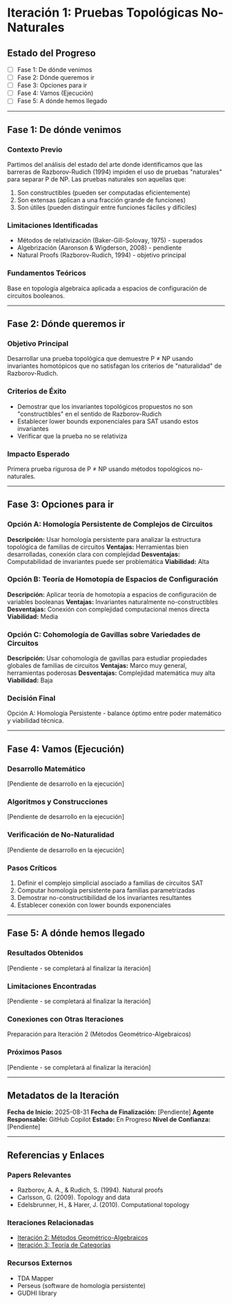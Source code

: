 # Iteración 1: Pruebas Topológicas No-Naturales

## Estado del Progreso
- [ ] Fase 1: De dónde venimos
- [ ] Fase 2: Dónde queremos ir
- [ ] Fase 3: Opciones para ir
- [ ] Fase 4: Vamos (Ejecución)
- [ ] Fase 5: A dónde hemos llegado

---

## Fase 1: De dónde venimos

### Contexto Previo
Partimos del análisis del estado del arte donde identificamos que las barreras de Razborov-Rudich (1994) impiden el uso de pruebas "naturales" para separar P de NP. Las pruebas naturales son aquellas que:
1. Son constructibles (pueden ser computadas eficientemente)
2. Son extensas (aplican a una fracción grande de funciones)
3. Son útiles (pueden distinguir entre funciones fáciles y difíciles)

### Limitaciones Identificadas
- Métodos de relativización (Baker-Gill-Solovay, 1975) - superados
- Algebrización (Aaronson & Wigderson, 2008) - pendiente
- Natural Proofs (Razborov-Rudich, 1994) - objetivo principal

### Fundamentos Teóricos
Base en topología algebraica aplicada a espacios de configuración de circuitos booleanos.

---

## Fase 2: Dónde queremos ir

### Objetivo Principal
Desarrollar una prueba topológica que demuestre P ≠ NP usando invariantes homotópicos que no satisfagan los criterios de "naturalidad" de Razborov-Rudich.

### Criterios de Éxito
- Demostrar que los invariantes topológicos propuestos no son "constructibles" en el sentido de Razborov-Rudich
- Establecer lower bounds exponenciales para SAT usando estos invariantes
- Verificar que la prueba no se relativiza

### Impacto Esperado
Primera prueba rigurosa de P ≠ NP usando métodos topológicos no-naturales.

---

## Fase 3: Opciones para ir

### Opción A: Homología Persistente de Complejos de Circuitos
**Descripción:** Usar homología persistente para analizar la estructura topológica de familias de circuitos
**Ventajas:** Herramientas bien desarrolladas, conexión clara con complejidad
**Desventajas:** Computabilidad de invariantes puede ser problemática
**Viabilidad:** Alta

### Opción B: Teoría de Homotopía de Espacios de Configuración
**Descripción:** Aplicar teoría de homotopía a espacios de configuración de variables booleanas
**Ventajas:** Invariantes naturalmente no-constructibles
**Desventajas:** Conexión con complejidad computacional menos directa
**Viabilidad:** Media

### Opción C: Cohomología de Gavillas sobre Variedades de Circuitos
**Descripción:** Usar cohomología de gavillas para estudiar propiedades globales de familias de circuitos
**Ventajas:** Marco muy general, herramientas poderosas
**Desventajas:** Complejidad matemática muy alta
**Viabilidad:** Baja

### Decisión Final
Opción A: Homología Persistente - balance óptimo entre poder matemático y viabilidad técnica.

---

## Fase 4: Vamos (Ejecución)

### Desarrollo Matemático
[Pendiente de desarrollo en la ejecución]

### Algoritmos y Construcciones
[Pendiente de desarrollo en la ejecución]

### Verificación de No-Naturalidad
[Pendiente de desarrollo en la ejecución]

### Pasos Críticos
1. Definir el complejo simplicial asociado a familias de circuitos SAT
2. Computar homología persistente para familias parametrizadas
3. Demostrar no-constructibilidad de los invariantes resultantes
4. Establecer conexión con lower bounds exponenciales

---

## Fase 5: A dónde hemos llegado

### Resultados Obtenidos
[Pendiente - se completará al finalizar la iteración]

### Limitaciones Encontradas
[Pendiente - se completará al finalizar la iteración]

### Conexiones con Otras Iteraciones
Preparación para Iteración 2 (Métodos Geométrico-Algebraicos)

### Próximos Pasos
[Pendiente - se completará al finalizar la iteración]

---

## Metadatos de la Iteración

**Fecha de Inicio:** 2025-08-31
**Fecha de Finalización:** [Pendiente]
**Agente Responsable:** GitHub Copilot
**Estado:** En Progreso
**Nivel de Confianza:** [Pendiente]

---

## Referencias y Enlaces

### Papers Relevantes
- Razborov, A. A., & Rudich, S. (1994). Natural proofs
- Carlsson, G. (2009). Topology and data
- Edelsbrunner, H., & Harer, J. (2010). Computational topology

### Iteraciones Relacionadas
- [Iteración 2: Métodos Geométrico-Algebraicos](iteration_02.md)
- [Iteración 3: Teoría de Categorías](iteration_03.md)

### Recursos Externos
- TDA Mapper
- Perseus (software de homología persistente)
- GUDHI library
